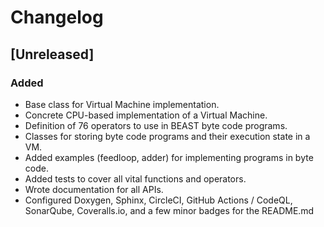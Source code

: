 # Changelog

## [Unreleased]

### Added

- Base class for Virtual Machine implementation.
- Concrete CPU-based implementation of a Virtual Machine.
- Definition of 76 operators to use in BEAST byte code programs.
- Classes for storing byte code programs and their execution state in a VM.
- Added examples (feedloop, adder) for implementing programs in byte code.
- Added tests to cover all vital functions and operators.
- Wrote documentation for all APIs.
- Configured Doxygen, Sphinx, CircleCI, GitHub Actions / CodeQL, SonarQube,
  Coveralls.io, and a few minor badges for the README.md
